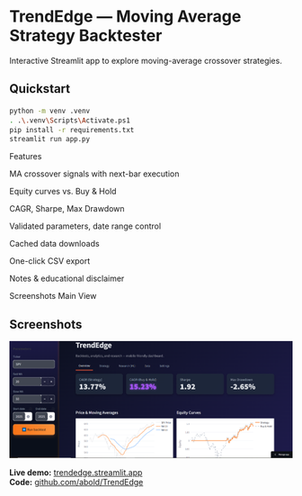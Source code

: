﻿# TrendEdge — Moving Average Strategy Backtester

Interactive Streamlit app to explore moving-average crossover strategies.

## Quickstart
```bash
python -m venv .venv
. .\.venv\Scripts\Activate.ps1
pip install -r requirements.txt
streamlit run app.py
```
Features

MA crossover signals with next-bar execution

Equity curves vs. Buy & Hold

CAGR, Sharpe, Max Drawdown

Validated parameters, date range control

Cached data downloads

One-click CSV export

Notes & educational disclaimer

Screenshots
Main View
## Screenshots
![Main Screenshot](assets/trendedge.png)


**Live demo:** [trendedge.streamlit.app](https://trendedge.streamlit.app)  
**Code:** [github.com/abold/TrendEdge](https://github.com/abold/TrendEdge)
